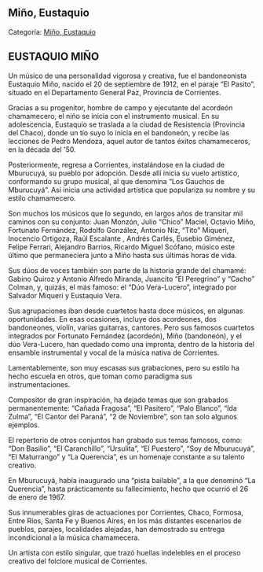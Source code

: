 ## Miño, Eustaquio

Categoría: [Miño, Eustaquio](http://descubrircorrientes.com.ar/2012/index.php/1648-biografias/l-m-n-n-o-p-q/mino-eustaquio)

## EUSTAQUIO MIÑO

Un músico de una personalidad vigorosa y creativa, fue el bandoneonista Eustaquio Miño, nacido el 20 de septiembre de 1912, en el paraje “El Pasito”, situado en el Departamento General Paz, Provincia de Corrientes.

Gracias a su progenitor, hombre de campo y ejecutante del acordeón chamamecero, el niño se inicia con el instrumento musical. En su adolescencia, Eustaquio se traslada a la ciudad de Resistencia (Provincia del Chaco), donde un tío suyo lo inicia en el bandoneón, y recibe las lecciones de Pedro Mendoza, aquel autor de tantos éxitos chamameceros, en la década del '50.

Posteriormente, regresa a Corrientes, instalándose en la ciudad de Mburucuyá, su pueblo por adopción. Desde allí inicia su vuelo artístico, conformando su grupo musical, al que denomina “Los Gauchos de Mburucuyá”. Así inicia una actividad artística que populariza su nombre y su estilo chamamecero.

Son muchos los músicos que lo segundo, en largos años de transitar mil caminos con su conjunto: Juan Monzón, Julio “Chico” Maciel, Octavio Miño, Fortunato Fernández, Rodolfo González, Antonio Niz, “Tito” Miqueri, Inocencio Ortigoza, Raúl Escalante , Andrés Carlés, Eusebio Giménez, Felipe Ferrari, Alejandro Barrios, Ricardo Miguel Scófano, músico este último que permaneciera junto a Miño hasta sus últimas horas de vida.

Sus dúos de voces también son parte de la historia grande del chamamé: Gabino Quiroz y Antonio Alfredo Miranda, Juancito “El Peregrino” y “Cacho” Colman, y, quizás, el más famoso: el “Dúo Vera-Lucero”, integrado por Salvador Miqueri y Eustaquio Vera.

Sus agrupaciones iban desde cuartetos hasta doce músicos, en algunas oportunidades. En esas ocasiones, incluye dos acordeones, dos bandoneones, violín, varias guitarras, cantores. Pero sus famosos cuartetos integrados por Fortunato Fernández (acordeón), Miño (bandoneón), y el dúo Vera-Lucero, han quedado como una impronta, dentro de la historia del ensamble instrumental y vocal de la música nativa de Corrientes.

Lamentablemente, son muy escasas sus grabaciones, pero su estilo ha hecho escuela en otros, que toman como paradigma sus instrumentaciones.

Compositor de gran inspiración, ha dejado temas que son grabados permanentemente: “Cañada Fragosa”, “El Pasitero”, “Palo Blanco”, “Ida Zulma”, “El Cantor del Paraná”, “2 de Noviembre”, son tan solo algunos ejemplos.

El repertorio de otros conjuntos han grabado sus temas famosos, como: “Don Basilio”, “El Caranchillo”, “Ursulita”, “El Puestero”, “Soy de Mburucuyá”, “El Maturrango” y “La Querencia”, es un homenaje constante a su talento creativo.

En Mburucuyá, había inaugurado una “pista bailable”, a la que denominó “La Querencia”, hasta prácticamente su fallecimiento, hecho que ocurrió el 26 de enero de 1967.

Sus innumerables giras de actuaciones por Corrientes, Chaco, Formosa, Entre Ríos, Santa Fe y Buenos Aires, en los más distantes escenarios de pueblos, parajes, localidades alejadas, han demostrado su entrega incondicional a la música chamamecera.

Un artista con estilo singular, que trazó huellas indelebles en el proceso creativo del folclore musical de Corrientes.